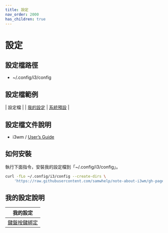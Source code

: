 ```yaml
---
title: 設定
nav_order: 2000
has_children: true
---
```


# 設定


## 設定檔路徑

* ~/.config/i3/config


## 設定檔範例

| 設定檔 |
| [我的設定](https://github.com/samwhelp/note-about-i3wm/blob/gh-pages/_demo/config/i3wm-config/main/config/i3/config)
| [系統預設](https://github.com/samwhelp/note-about-i3wm/blob/gh-pages/_demo/config/i3wm-config/default/config/i3/config) |


## 設定檔文件說明

* i3wm / [User’s Guide](https://i3wm.org/docs/userguide.html)



## 如何安裝

執行下面指令，安裝我的設定檔到「~/.config/i3/config」。

``` sh
curl -fLo ~/.config/i3/config --create-dirs \
	'https://raw.githubusercontent.com/samwhelp/note-about-i3wm/gh-pages/_demo/config/i3wm-config/main/config/i3/config'
```

## 我的設定說明

| 我的設定 |
| --- |
| [鍵盤按鍵綁定](config/keybind) |
